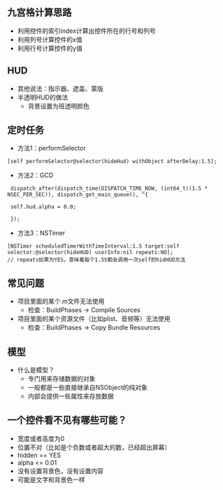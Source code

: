 ## 九宫格计算思路
- 利用控件的索引index计算出控件所在的行号和列号
- 利用列号计算控件的x值
- 利用行号计算控件的y值

## HUD
- 其他说法：指示器、遮盖、蒙版
- 半透明HUD的做法
    - 背景设置为班透明颜色

## 定时任务
- 方法1：performSelector

```objc
[self performSelector@selector(hideHud) withObject afterDelay:1.5];
```

- 方法2：GCD

```objc
 dispatch_after(dispatch_time(DISPATCH_TIME_NOW, (int64_t)(1.5 * NSEC_PER_SEC)), dispatch_get_main_queue(), ^{

 self.hud.alpha = 0.0;

 });

```

- 方法3：NSTimer

```objc
[NSTimer scheduledTimerWithTimeInterval:1.5 target:self selector:@selector(hideHUD) userInfo:nil repeats:NO];
// repeats如果为YES，意味着每个1.5S都会调用一次self的hidHUD方法
```

## 常见问题
- 项目里面的某个.m文件无法使用
    - 检查：BuildPhases -> Compile Sources
- 项目里面的某个资源文件（比如plist、音频等）无法使用
    - 检查：BuildPhases -> Copy Bundle Resources

## 模型
- 什么是模型？
    - 专门用来存储数据的对象
    - 一般都是一些直接继承自NSObject的纯对象
    - 内部会提供一些属性来存放数据
   
## 一个控件看不见有哪些可能？
  - 宽度或者高度为0
  - 位置不对（比如是个负数或者超大的数，已经超出屏幕）
  - hidden == YES
  - alpha <= 0.01
  - 没有设置背景色，没有设置内容
  - 可能是文字和背景色一样
 